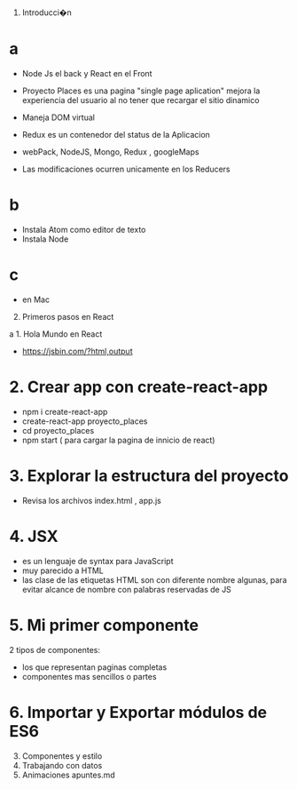1. Introducci�n

# a
- Node Js el back y React en el Front
- Proyecto Places
es una pagina "single page aplication"
mejora la experiencia del usuario al no tener que recargar el sitio dinamico

- Maneja DOM virtual
- Redux es un contenedor del status de la Aplicacion
- webPack, NodeJS, Mongo, Redux , googleMaps
- Las modificaciones ocurren unicamente en los Reducers

# b 
- Instala Atom como editor de texto
- Instala   Node 

# c
- en Mac

2. Primeros pasos en React

a 1. Hola Mundo en React
- https://jsbin.com/?html,output

# 2. Crear app con create-react-app

- npm i create-react-app
- create-react-app proyecto_places
- cd proyecto_places
- npm start ( para cargar la pagina de innicio de react)

# 3. Explorar la estructura del proyecto

- Revisa los archivos index.html , app.js

# 4. JSX

- es un lenguaje de syntax para JavaScript
- muy parecido a HTML
- las clase de las etiquetas HTML son con diferente nombre 
algunas, para evitar alcance de nombre con palabras reservadas de JS


# 5. Mi primer componente

2 tipos de componentes:
- los que representan paginas completas
- componentes mas sencillos o partes

# 6. Importar y Exportar módulos de ES6

3. Componentes y estilo
4. Trabajando con datos
5. Animaciones
apuntes.md
